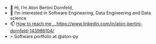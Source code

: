 - 👋 Hi, I’m Aton Bertini Dornfeld,
- 👀 I’m interested in Software Engineering, Data Engineering and Data science
- 📫 [How to reach me ...](https://www.linkedin.com/in/aton-bertini-dornfeld-143986104/)https://www.linkedin.com/in/aton-bertini-dornfeld-143986104/
- ⚡ Software portfolio at @aton-py
